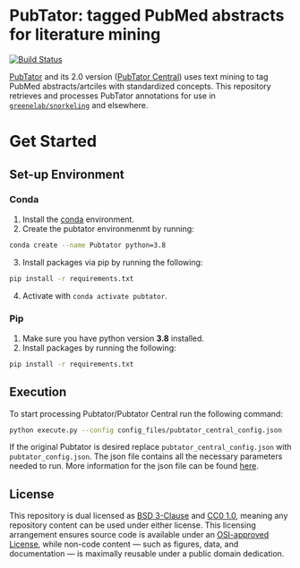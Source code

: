 # PubTator: tagged PubMed abstracts for literature mining

[![Build Status](https://travis-ci.org/greenelab/pubtator.svg?branch=master)](https://travis-ci.org/greenelab/pubtator)

[PubTator](https://www.ncbi.nlm.nih.gov/CBBresearch/Lu/Demo/PubTator/) and its 2.0 version ([PubTator Central](https://www.ncbi.nlm.nih.gov/CBBresearch/Lu/Demo/PubTatorCentral/)) uses text mining to tag PubMed abstracts/artciles with standardized concepts. This repository retrieves and processes PubTator annotations for use in [`greenelab/snorkeling`](https://github.com/greenelab/snorkeling) and elsewhere.

# Get Started

## Set-up Environment

### Conda

1. Install the [conda](https://conda.io) environment.
2. Create the pubtator environmenmt by running:

```sh
conda create --name Pubtator python=3.8
```
3. Install packages via pip by running the following:

```sh
pip install -r requirements.txt
```

4. Activate with `conda activate pubtator`.

### Pip

1. Make sure you have python version **3.8** installed.
2. Install packages by running the following:

```sh
pip install -r requirements.txt
```


## Execution

To start processing Pubtator/Pubtator Central run the following command:

```sh
python execute.py --config config_files/pubtator_central_config.json
```

If the original Pubtator is desired replace `pubtator_central_config.json` with `pubtator_config.json`. The json file contains all the necessary parameters needed to run. More information for the json file can be found [here](config_files).

## License

This repository is dual licensed as [BSD 3-Clause](LICENSE-BSD.md) and [CC0 1.0](LICENSE-CC0.md), meaning any repository content can be used under either license. This licensing arrangement ensures source code is available under an [OSI-approved License](https://opensource.org/licenses/alphabetical), while non-code content — such as figures, data, and documentation — is maximally reusable under a public domain dedication.
